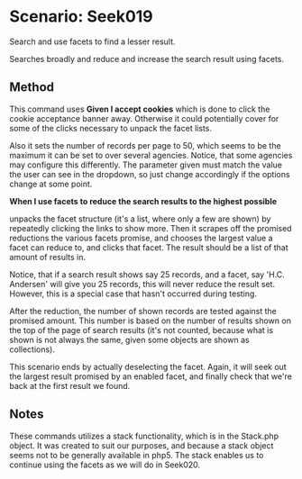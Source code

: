 # Scenario: Seek019

Search and use facets to find a lesser result.

Searches broadly and reduce and increase the search result using facets.

## Method
This command uses **Given I accept cookies** which is done to click the cookie acceptance banner away. Otherwise it could potentially cover for some of the clicks necessary to unpack the facet lists.

Also it sets the number of records per page to 50, which seems to be the maximum it can be set to over several agencies. Notice, that some agencies may configure this differently.
The parameter given must match the value the user can see in the dropdown, so just change accordingly if the options change at some point.

**When I use facets to reduce the search results to the highest possible**

unpacks the facet structure (it's a list, where only a few are shown) by repeatedly clicking the links to show more. Then it scrapes off the promised reductions the various facets promise, and chooses the largest value a facet can reduce to, and clicks that facet. 
The result should be a list of that amount of results in. 

Notice, that if a search result shows say 25 records, and a facet, say 'H.C. Andersen' will give you 25 records, this will never reduce the result set. However, this is a special case that hasn't occurred during testing.

After the reduction, the number of shown records are tested against the promised amount. This number is based on the number of results shown on the top of the page of search results (it's not counted, because what is shown is not always the same, given some objects are shown as collections).

This scenario ends by actually deselecting the facet. Again, it will seek out the largest result promised by an enabled facet, and finally check that we're back at the first result we found.

 

## Notes
These commands utilizes a stack functionality, which is in the Stack.php object. It was created to suit our purposes, and because a stack object seems not to be generally available in php5.
The stack enables us to continue using the facets as we will do in Seek020.

